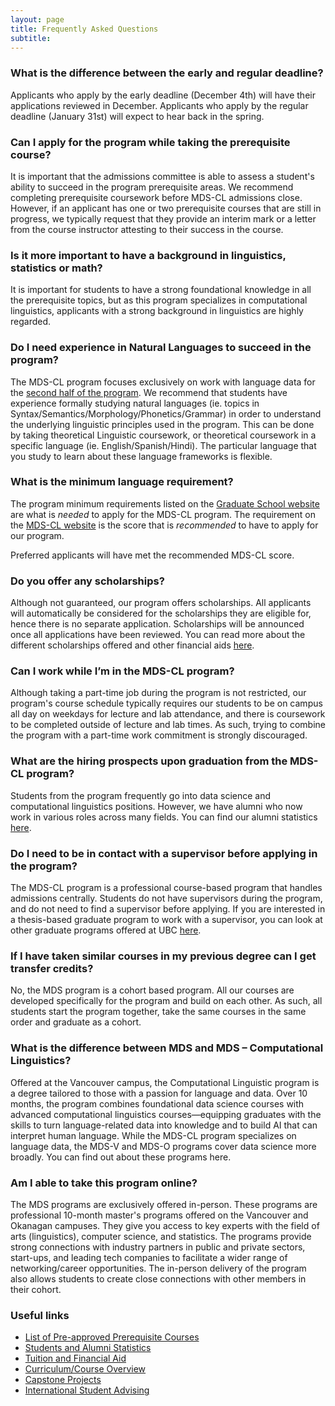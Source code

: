 ```yaml
---
layout: page
title: Frequently Asked Questions
subtitle: 
---
```


### What is the difference between the early and regular deadline?  

Applicants who apply by the early deadline (December 4th) will have their applications reviewed in December. Applicants who apply by the regular deadline (January 31st) will expect to hear back in the spring.   


### Can I apply for the program while taking the prerequisite course?  

It is important that the admissions committee is able to assess a student's ability to succeed in the program prerequisite areas. We recommend completing prerequisite coursework before MDS-CL admissions close. However, if an applicant has one or two prerequisite courses that are still in progress, we typically request that they provide an interim mark or a letter from the course instructor attesting to their success in the course. 


### Is it more important to have a background in linguistics, statistics or math?  

It is important for students to have a strong foundational knowledge in all the prerequisite topics, but as this program specializes in computational linguistics, applicants with a strong background in linguistics are highly regarded.  


### Do I need experience in Natural Languages to succeed in the program?  

The MDS-CL program focuses exclusively on work with language data for the [second half of the program](https://masterdatascience.ubc.ca/programs/computational-linguistics#:~:text=Winter:%20January%20-%20April). We recommend that students have experience formally studying natural languages (ie. topics in Syntax/Semantics/Morphology/Phonetics/Grammar) in order to understand the underlying linguistic principles used in the program. This can be done by taking theoretical Linguistic coursework, or theoretical coursework in a specific language (ie. English/Spanish/Hindi). The particular language that you study to learn about these language frameworks is flexible.   


### What is the minimum language requirement?  

The program minimum requirements listed on the [Graduate School website](https://www.grad.ubc.ca/prospective-students/application-admission/ielts-program-minimum-requirements) are what is *needed* to apply for the MDS-CL program. The requirement on the [MDS-CL website](https://masterdatascience.ubc.ca/admissions/international-students#:~:text=Language%20Requirements) is the score that is *recommended* to have to apply for our program.  

Preferred applicants will have met the recommended MDS-CL score. 

 
### Do you offer any scholarships?  

Although not guaranteed, our program offers scholarships. All applicants will automatically be considered for the scholarships they are eligible for, hence there is no separate application. Scholarships will be announced once all applications have been reviewed. You can read more about the different scholarships offered and other financial aids [here](https://masterdatascience.ubc.ca/admissions/tuition-and-financial-aid). 

 
### Can I work while I’m in the MDS-CL program?  

Although taking a part-time job during the program is not restricted, our program's course schedule typically requires our students to be on campus all day on weekdays for lecture and lab attendance, and there is coursework to be completed outside of lecture and lab times. As such, trying to combine the program with a part-time work commitment is strongly discouraged. 

 
### What are the hiring prospects upon graduation from the MDS-CL program? 

Students from the program frequently go into data science and computational linguistics positions. However, we have alumni who now work in various roles across many fields.  You can find our alumni statistics [here](https://masterdatascience.ubc.ca/why-ubc/students-and-alumni#tab_students-alumni-computational-linguistics).  
 

### Do I need to be in contact with a supervisor before applying in the program?  

The MDS-CL program is a professional course-based program that handles admissions centrally. Students do not have supervisors during the program, and do not need to find a supervisor before applying. If you are interested in a thesis-based graduate program to work with a supervisor, you can look at other graduate programs offered at UBC [here](https://www.grad.ubc.ca/prospective-students/graduate-degree-programs). 

 
### If I have taken similar courses in my previous degree can I get transfer credits? 

No, the MDS program is a cohort based program. All our courses are developed specifically for the program and build on each other. As such, all students start the program together, take the same courses in the same order and graduate as a cohort. 

 
### What is the difference between MDS and MDS – Computational Linguistics? 

Offered at the Vancouver campus, the Computational Linguistic program is a degree tailored to those with a passion for language and data. Over 10 months, the program combines foundational data science courses with advanced computational linguistics courses—equipping graduates with the skills to turn language-related data into knowledge and to build AI that can interpret human language. While the MDS-CL program specializes on language data, the MDS-V and MDS-O programs cover data science more broadly. You can find out about these programs here.  

 
### Am I able to take this program online? 

The MDS programs are exclusively offered in-person. These programs are professional 10-month master's programs offered on the Vancouver and Okanagan campuses. They give you access to key experts with the field of arts (linguistics), computer science, and statistics. The programs provide strong connections with industry partners in public and private sectors, start-ups, and leading tech companies to facilitate a wider range of networking/career opportunities. The in-person delivery of the program also allows students to create close connections with other members in their cohort.  


### Useful links  

* [List of Pre-approved Prerequisite Courses](https://ubc-mdscl.github.io/assets/img/MDS-CL-prerequisite-equivalents-list.pdf)  
* [Students and Alumni Statistics](https://masterdatascience.ubc.ca/why-ubc/students-and-alumni#tab_students-alumni-computational-linguistics)  
* [Tuition and Financial Aid](https://masterdatascience.ubc.ca/admissions/tuition-and-financial-aid)  
* [Curriculum/Course Overview](https://ubc-mdscl.github.io/program/overview/)  
* [Capstone Projects](https://ubc-mdscl.github.io/capstone/past_projects/) 
* [International Student Advising](https://students.ubc.ca/about-student-services/international-student-advising) 

 
